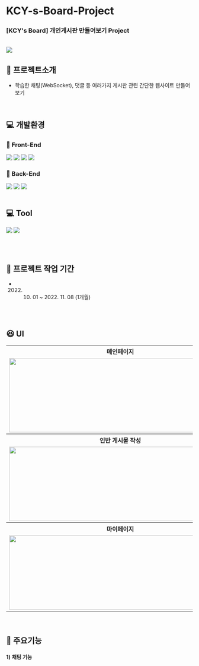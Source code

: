 # KCY-s-Board-Project
### [KCY's Board] 개인게시판 만들어보기 Project

<br>
<img src="https://user-images.githubusercontent.com/113049166/222878548-41267115-fbd7-4f85-8009-210312580f72.png">

<br>

## 👏 프로젝트소개
- 학습한 채팅(WebSocket), 댓글 등 여러가지 게시판 관련 간단한 웹사이트 만들어보기
  
<br>


## :computer: 개발환경
### :pencil: Front-End
<div>
	<img src="https://img.shields.io/badge/HTML5-E34F26?style=flat&logo=HTML5&logoColor=white" />
	<img src="https://img.shields.io/badge/CSS3-1572B6?style=flat&logo=CSS3&logoColor=white" />
	<img src="https://img.shields.io/badge/JavaScript-F7DF1E?style=flat&logo=JavaScript&logoColor=white" />
	<img src="https://img.shields.io/badge/jQuery-0769AD?style=flat&logo=jQuery&logoColor=white" />	
</div>
	
   ### :pencil: Back-End
<div>
	<img src="https://img.shields.io/badge/Java-007396?style=flat&logo=Java&logoColor=white" />
	<img src="https://img.shields.io/badge/Oracle-F80000?style=flat&logo=Oracle&logoColor=white" />
	<img src="https://img.shields.io/badge/Apache Tomcat-F8DC75?style=flat&logo=Apache Tomcat&logoColor=white" />
</div>
  
<br>


  ## :computer: Tool	
<div>
   <img src="https://img.shields.io/badge/STS-2C2255?style=flat&logo=STS&logoColor=white" />
	 <img src="https://img.shields.io/badge/GitHub-181717?style=flat&logo=GitHub&logoColor=white" />	
</div>

<br><br>

## :book: 프로젝트 작업 기간
- 2022. 10. 01  ~ 2022. 11. 08 (1개월)
  
<br><br>

## 😆 UI
<table>
<tr>
	<th>
		메인페이지
	</th>
	<th>게시물 상세보기
	</th>

</tr>
<tr>
	<td width="30%">
		<img src="https://user-images.githubusercontent.com/113049166/222878506-1f786188-48e1-44ad-ac9d-76339d8fa4c7.png" width="600" height="200"/>
	</td>
	<td width="30%">
		<img src="https://user-images.githubusercontent.com/113049166/222878609-382c8d66-a86f-43f9-9811-a7b4b9b086f0.png" width="600" height="200"></td>
</tr>
<tr>
	<th>
	    인반 게시물 작성
	</th>
	<th>일반 게시물 검색</th>
</tr>
<tr>
	<td>
	 <img src="https://user-images.githubusercontent.com/113049166/222878629-b04c6312-b8c1-4d47-b868-970d1ec3493e.png" width="600" height="200"/>
	</td>
	<td>
	  <img src="https://user-images.githubusercontent.com/113049166/222878636-bc578bf5-b4b9-4116-a1d4-4e0ca82dc121.png" width="600" height="200"/>
	</td>
</tr>
<tr>
	<th>마이페이지
	</th>
	<th>
	    채팅창
	</th>
</tr>
<tr>
	<td>
	 <img src="https://user-images.githubusercontent.com/113049166/222878663-2f4b6ed4-d809-4776-a566-c30a7a635ef2.png" width="600" height="200"/>
	</td>
	<td>
	  <img src="https://user-images.githubusercontent.com/113049166/222878678-f8ea02eb-d252-492c-b519-43e73e981879.png" width="600" height="200"/>
	</td>
</tr>
</table>

<br>
  
## 🌟 주요기능
#### 1) 채팅 기능



